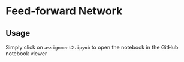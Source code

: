 # Feed-forward Network

## Usage

Simply click on `assignment2.ipynb` to open the notebook in the GitHub notebook viewer
